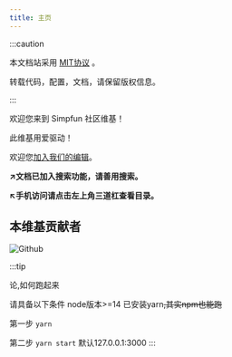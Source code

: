 ```yaml
---
title: 主页
---
```


:::caution

本文档站采用 [MIT协议](https://github.com/ZengXiaoPi/Simpfun_Wiki/blob/main/LICENSE) 。  

转载代码，配置，文档，请保留版权信息。

:::

欢迎您来到 Simpfun 社区维基！

此维基用爱驱动！

欢迎您[加入我们的编辑](https://github.com/ZengXiaoPi/Simpfun_Wiki)。

**↗文档已加入搜索功能，请善用搜索。**

**↖手机访问请点击左上角三道杠查看目录。**

## 本维基贡献者

![Github](https://contrib.rocks/image?repo=ZengXiaoPi/Simpfun_Wiki)

:::tip

论,如何跑起来

请具备以下条件
node版本>=14
已安装yarn~~,其实npm也能跑~~

第一步
`yarn`

第二步
`yarn start`
默认127.0.0.1:3000
:::